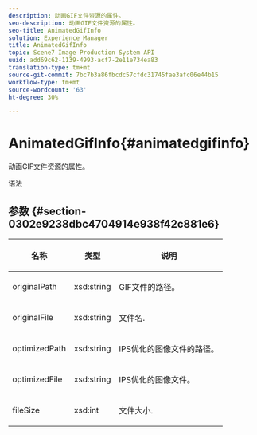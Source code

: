 ```yaml
---
description: 动画GIF文件资源的属性。
seo-description: 动画GIF文件资源的属性。
seo-title: AnimatedGifInfo
solution: Experience Manager
title: AnimatedGifInfo
topic: Scene7 Image Production System API
uuid: add69c62-1139-4993-acf7-2e11e734ea83
translation-type: tm+mt
source-git-commit: 7bc7b3a86fbcdc57cfdc31745fae3afc06e44b15
workflow-type: tm+mt
source-wordcount: '63'
ht-degree: 30%

---
```



# AnimatedGifInfo{#animatedgifinfo}

动画GIF文件资源的属性。

语法

## 参数 {#section-0302e9238dbc4704914e938f42c881e6}

<table id="table_F6A0DBA37F704C2097C617A0A6767566"> 
 <thead> 
  <tr> 
   <th colname="col1" class="entry"> <p>名称 </p> </th> 
   <th colname="col2" class="entry"> <p>类型 </p> </th> 
   <th colname="col3" class="entry"> <p>说明 </p> </th> 
  </tr> 
 </thead>
 <tbody> 
  <tr> 
   <td colname="col1"> <p><span class="codeph"> <span class="varname"> originalPath</span> </span> </p> </td> 
   <td colname="col2"> <p><span class="codeph"> xsd:string</span> </p> </td> 
   <td colname="col3"> <p>GIF文件的路径。 </p> </td> 
  </tr> 
  <tr> 
   <td colname="col1"> <p><span class="codeph"> <span class="varname"> originalFile</span> </span> </p> </td> 
   <td colname="col2"> <p><span class="codeph"> xsd:string</span> </p> </td> 
   <td colname="col3"> <p>文件名. </p> </td> 
  </tr> 
  <tr> 
   <td colname="col1"> <p><span class="codeph"><span class="varname"> optimizedPath</span></span> </p> </td> 
   <td colname="col2"> <p><span class="codeph"> xsd:string</span> </p> </td> 
   <td colname="col3"> <p>IPS优化的图像文件的路径。 </p> </td> 
  </tr> 
  <tr> 
   <td colname="col1"> <p><span class="codeph"><span class="varname"> optimizedFile</span></span> </p> </td> 
   <td colname="col2"> <p><span class="codeph"> xsd:string</span> </p> </td> 
   <td colname="col3"> <p>IPS优化的图像文件。 </p> </td> 
  </tr> 
  <tr> 
   <td colname="col1"> <p><span class="codeph"> <span class="varname"> fileSize</span> </span> </p> </td> 
   <td colname="col2"> <p><span class="codeph"> xsd:int</span> </p> </td> 
   <td colname="col3"> <p>文件大小. </p> </td> 
  </tr> 
 </tbody> 
</table>

